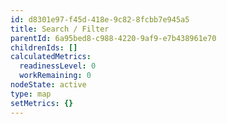 ```yaml
---
id: d8301e97-f45d-418e-9c82-8fcbb7e945a5
title: Search / Filter
parentId: 6a95bed8-c988-4220-9af9-e7b438961e70
childrenIds: []
calculatedMetrics:
  readinessLevel: 0
  workRemaining: 0
nodeState: active
type: map
setMetrics: {}
---
```

